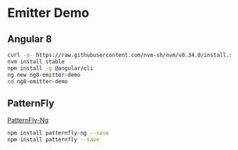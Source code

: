 # Emitter Demo

## Angular 8

```bash
curl -o- https://raw.githubusercontent.com/nvm-sh/nvm/v0.34.0/install.sh | bash
nvm install stable
npm install -g @angular/cli
ng new ng8-emitter-demo
cd ng8-emitter-demo
```

## PatternFly 

[PatternFly-Ng](https://github.com/patternfly/patternfly-ng)

```bash
npm install patternfly-ng --save
npm install patternfly --save
```